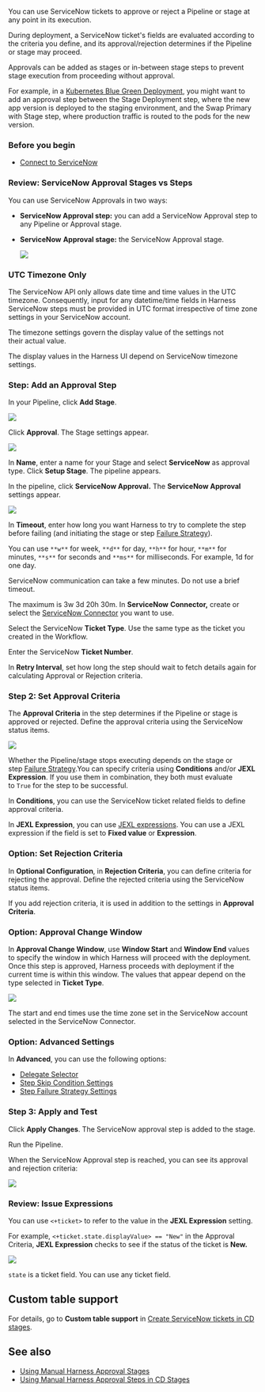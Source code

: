 You can use ServiceNow tickets to approve or reject a Pipeline or stage at any point in its execution.

During deployment, a ServiceNow ticket's fields are evaluated according to the criteria you define, and its approval/rejection determines if the Pipeline or stage may proceed.

Approvals can be added as stages or in-between stage steps to prevent stage execution from proceeding without approval.

For example, in a [Kubernetes Blue Green Deployment](/docs/continuous-delivery/deploy-srv-diff-platforms/kubernetes/kubernetes-executions/create-a-kubernetes-blue-green-deployment/), you might want to add an approval step between the Stage Deployment step, where the new app version is deployed to the staging environment, and the Swap Primary with Stage step, where production traffic is routed to the pods for the new version.

### Before you begin

* [Connect to ServiceNow](/docs/platform/7_Connectors/Ticketing-Systems/connect-to-service-now.md)

### Review: ServiceNow Approval Stages vs Steps

You can use ServiceNow Approvals in two ways:

* **ServiceNow Approval step:** you can add a ServiceNow Approval step to any Pipeline or Approval stage.
* **ServiceNow** **Approval stage:** the ServiceNow Approval stage.
  
  ![](./static/service-now-approvals-00.png)

### UTC Timezone Only

The ServiceNow API only allows date time and time values in the UTC timezone. Consequently, input for any datetime/time fields in Harness ServiceNow steps must be provided in UTC format irrespective of time zone settings in your ServiceNow account.

The timezone settings govern the display value of the settings not their actual value.

The display values in the Harness UI depend on ServiceNow timezone settings.

### Step: Add an Approval Step

In your Pipeline, click **Add Stage**.

![](./static/service-now-approvals-01.png)

Click **Approval**. The Stage settings appear.

![](./static/service-now-approvals-02.png)

In **Name**, enter a name for your Stage and select **ServiceNow** as approval type. Click **Setup Stage**. The pipeline appears.

In the pipeline, click **ServiceNow Approval.** The **ServiceNow Approval** settings appear.

![](./static/service-now-approvals-03.png)

In **Timeout**, enter how long you want Harness to try to complete the step before failing (and initiating the stage or step [Failure Strategy](/docs/platform/8_Pipelines/define-a-failure-strategy-on-stages-and-steps.md)).

You can use `**w**` for week, `**d**` for day, `**h**` for hour, `**m**` for minutes, `**s**` for seconds and `**ms**` for milliseconds. For example, 1d for one day.

ServiceNow communication can take a few minutes. Do not use a brief timeout.

The maximum is 3w 3d 20h 30m. In **ServiceNow** **Connector,** create or select the [ServiceNow Connector](/docs/platform/7_Connectors/Ticketing-Systems/connect-to-service-now.md) you want to use.

Select the ServiceNow **Ticket Type**. Use the same type as the ticket you created in the Workflow.

Enter the ServiceNow **Ticket Number**.

In **Retry Interval**, set how long the step should wait to fetch details again for calculating Approval or Rejection criteria.

### Step 2: Set Approval Criteria

The **Approval Criteria** in the step determines if the Pipeline or stage is approved or rejected. Define the approval criteria using the ServiceNow status items.

![](./static/service-now-approvals-04.png)

Whether the Pipeline/stage stops executing depends on the stage or step [Failure Strategy](/docs/platform/8_Pipelines/define-a-failure-strategy-on-stages-and-steps.md).You can specify criteria using **Conditions** and/or **JEXL Expression**. If you use them in combination, they both must evaluate to `True` for the step to be successful.

In **Conditions**, you can use the ServiceNow ticket related fields to define approval criteria.

In **JEXL Expression**, you can use [JEXL expressions](https://commons.apache.org/proper/commons-jexl/reference/syntax.html). You can use a JEXL expression if the field is set to **Fixed value** or **Expression**.

### Option: Set Rejection Criteria

In **Optional Configuration**, in **Rejection Criteria**, you can define criteria for rejecting the approval. Define the rejected criteria using the ServiceNow status items.

If you add rejection criteria, it is used in addition to the settings in **Approval Criteria**.

### Option: Approval Change Window

In **Approval Change Window**, use **Window Start** and **Window End** values to specify the window in which Harness will proceed with the deployment. Once this step is approved, Harness proceeds with deployment if the current time is within this window. The values that appear depend on the type selected in **Ticket Type**. 

![](./static/service-now-approvals-05.png)

The start and end times use the time zone set in the ServiceNow account selected in the ServiceNow Connector.

### Option: Advanced Settings

In **Advanced**, you can use the following options:

* [Delegate Selector](/docs/platform/delegates/manage-delegates/select-delegates-with-selectors.md)
* [Step Skip Condition Settings](/docs/platform/8_Pipelines/w_pipeline-steps-reference/step-skip-condition-settings.md)
* [Step Failure Strategy Settings](/docs/platform/8_Pipelines/w_pipeline-steps-reference/step-skip-condition-settings.md)

### Step 3: Apply and Test

Click **Apply Changes**. The ServiceNow approval step is added to the stage.

Run the Pipeline.

When the ServiceNow Approval step is reached, you can see its approval and rejection criteria:

![](./static/service-now-approvals-06.png)

### Review: Issue Expressions

You can use `<+ticket>` to refer to the value in the **JEXL Expression** setting.

For example, `<+ticket.state.displayValue> == "New"` in the Approval Criteria, **JEXL Expression** checks to see if the status of the ticket is **New.**

![](./static/service-now-approvals-07.png)

`state` is a ticket field. You can use any ticket field.

## Custom table support

For details, go to **Custom table support** in [Create ServiceNow tickets in CD stages](/docs/continuous-delivery/x-platform-cd-features/cd-steps/ticketing-systems/create-service-now-tickets-in-cd-stages#custom-table-support).

## See also

* [Using Manual Harness Approval Stages](/docs/platform/9_Approvals/adding-harness-approval-stages.md)
* [Using Manual Harness Approval Steps in CD Stages](/docs/continuous-delivery/x-platform-cd-features/cd-steps/approvals/using-harness-approval-steps-in-cd-stages.md)

